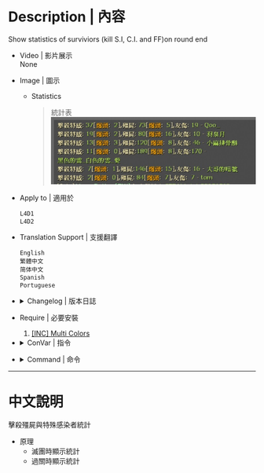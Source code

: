 # Description | 內容
Show statistics of surviviors (kill S.I, C.I. and FF)on round end

* Video | 影片展示
<br>None

* Image | 圖示
	* Statistics
		> 統計表
		<br/>![kills_1](image/kills_1.jpg)

* Apply to | 適用於
	```
	L4D1
	L4D2
	```

* Translation Support | 支援翻譯
	```
	English
	繁體中文
	简体中文
	Spanish
	Portuguese
	```

* <details><summary>Changelog | 版本日誌</summary>

	* v1.6 (2023-2-2)
		* Translation Support
		* Support 5+ survivors

	* v1.0
		* Initial Release
</details>

* Require | 必要安裝
	1. [[INC] Multi Colors](https://github.com/fbef0102/L4D1_2-Plugins/releases/tag/Multi-Colors)

* <details><summary>ConVar | 指令</summary>

	None
</details>

* <details><summary>Command | 命令</summary>

	* **Print statistics of surviviors**
		```php
		sm_kills
		```
</details>

- - - -
# 中文說明
擊殺殭屍與特殊感染者統計

* 原理
    * 滅團時顯示統計
    * 過關時顯示統計